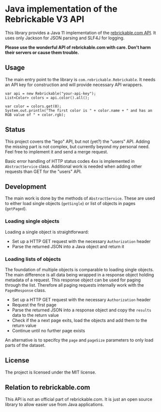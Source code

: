 # Java implementation of the Rebrickable V3 API

This library provides a Java 11 implementation of the [rebrickable.com API](https://rebrickabkle.com/api/).
It uses only Jackson for JSON parsing and SLF4J for logging.

**Please use the wonderful API of rebrickable.com with care. Don't harm their servers or cause
them trouble.**

## Usage

The main entry point to the library is `com.rebrickable.Rebrickable`. It needs an API key for construction
and will provide necessary API wrappers.

    var api = new Rebrickable("your-api-key");
    List<Color> colors = api.color().all();

    var color = colors.get(0);
    System.out.println("The first color is " + color.name + " and has an RGB value of " + color.rgb);

## Status

This project covers the "lego" API, but not (yet?) the "users" API. Adding the missing part is not
complex, but currently beyond my personal need. Feel free to implement it and send a merge request.

Basic error handling of HTTP status codes 4xx is implemented in `AbstractService` class. Additional
work is needed when adding other requests than GET for the "users" API.

## Development

The main work is done by the methods of `AbstractService`. These are used to either load single
objects (`getSingle`) or list of objects in pages (`getPaged`).

### Loading single objects

Loading a single object is straightforward:

- Set up a HTTP GET request with the necessary `Authorization` header
- Parse the returned JSON into a Java object and return it

### Loading lists of objects

The foundation of multiple objects is comparable to loading single objects. The main difference is
all data being wrapped in a response object holding metadata of a request. This response object can
be used for paging through the list. Therefore all paging requests internally work with the
`PagedResponse` class.

- Set up a HTTP GET request with the necessary `Authorization` header
- Request the first page
- Parse the returned JSON into a response object and copy the `results` data to the return value
- Check if the a next page exits, load the objects and add them to the return value
- Continue until no further page exists

An alternative is to specifcy the `page` and `pageSize` parameters to only load parts of the
dataset.

## License

The project is licensed under the MIT license.

## Relation to rebrickable.com

This API is not an official part of rebrickable.com. It is just an open source library to allow
easier use from Java applications.